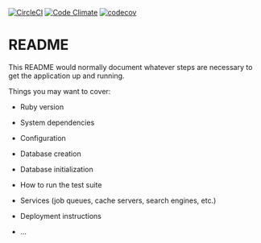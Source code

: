 [![CircleCI](https://circleci.com/gh/koheisg/twitty.svg?style=svg)](https://circleci.com/gh/koheisg/twitty)
[![Code Climate](https://codeclimate.com/github/koheisg/twitty/badges/gpa.svg)](https://codeclimate.com/github/koheisg/twitty)
[![codecov](https://codecov.io/gh/koheisg/twitty/branch/master/graph/badge.svg)](https://codecov.io/gh/koheisg/twitty)

# README

This README would normally document whatever steps are necessary to get the
application up and running.

Things you may want to cover:

* Ruby version

* System dependencies

* Configuration

* Database creation

* Database initialization

* How to run the test suite

* Services (job queues, cache servers, search engines, etc.)

* Deployment instructions

* ...
